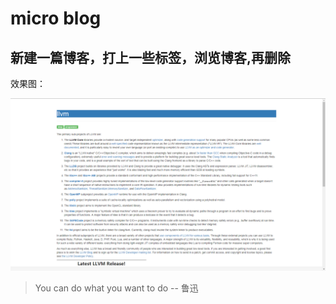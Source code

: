 # micro blog 

## 新建一篇博客，打上一些标签，浏览博客,再删除
效果图：

![](src/main/resources/cover.png)

<blockquote>You can do what you want to do   -- 鲁迅</blockquote>
